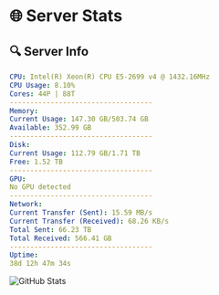 # 🌐 Server Stats
## 🔍 Server Info
```yaml
CPU: Intel(R) Xeon(R) CPU E5-2699 v4 @ 1432.16MHz
CPU Usage: 8.10%
Cores: 44P | 88T
-----------------------------------
Memory:
Current Usage: 147.30 GB/503.74 GB
Available: 352.99 GB
-----------------------------------
Disk:
Current Usage: 112.79 GB/1.71 TB
Free: 1.52 TB
-----------------------------------
GPU:
No GPU detected
-----------------------------------
Network:
Current Transfer (Sent): 15.59 MB/s
Current Transfer (Received): 68.26 KB/s
Total Sent: 66.23 TB
Total Received: 566.41 GB
-----------------------------------
Uptime:
38d 12h 47m 34s
```
![GitHub Stats](https://img.shields.io/badge/Updated-2025-04-15_10:10:23-blue)